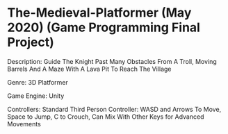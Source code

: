 # The-Medieval-Platformer (May 2020) (Game Programming Final Project)
Description: Guide The Knight Past Many Obstacles From A Troll, Moving Barrels And A Maze With A Lava Pit To Reach The Village

Genre: 3D Platformer

Game Engine: Unity

Controllers: Standard Third Person Controller: WASD and Arrows To Move, Space to Jump, C to Crouch, Can Mix With Other Keys for Advanced Movements
